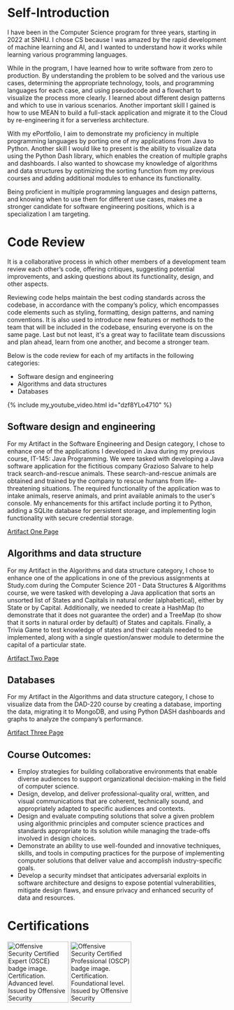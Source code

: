 # Self-Introduction

I have been in the Computer Science program for three years, starting in 2022 at SNHU. I chose CS because I was amazed by the rapid development of machine learning and AI, and I wanted to understand how it works while learning various programming languages.

While in the program, I have learned how to write software from zero to production. By understanding the problem to be solved and the various use cases, determining the appropriate technology, tools, and programming languages for each case, and using pseudocode and a flowchart to visualize the process more clearly.  I learned about different design patterns and which to use in various scenarios.  Another important skill I gained is how to use MEAN to build a full-stack application and migrate it to the Cloud by re-engineering it for a serverless architecture. 

With my ePortfolio, I aim to demonstrate my proficiency in multiple programming languages by porting one of my applications from Java to Python. Another skill I would like to present is the ability to visualize data using the Python Dash library, which enables the creation of multiple graphs and dashboards. I also wanted to showcase my knowledge of algorithms and data structures by optimizing the sorting function from my previous courses and adding additional modules to enhance its functionality.

Being proficient in multiple programming languages and design patterns, and knowing when to use them for different use cases, makes me a stronger candidate for software engineering positions, which is a specialization I am targeting.

# Code Review

It is a collaborative process in which other members of a development team review each other’s code, offering critiques, suggesting potential improvements, and asking questions about its functionality, design, and other aspects.

Reviewing code helps maintain the best coding standards across the codebase, in accordance with the company’s policy, which encompasses code elements such as styling, formatting, design patterns, and naming conventions. It is also used to introduce new features or methods to the team that will be included in the codebase, ensuring everyone is on the same page. Last but not least, it's a great way to facilitate team discussions and plan ahead, learn from one another, and become a stronger team. 

Below is the code review for each of my artifacts in the following categories:
+	Software design and engineering 
+	Algorithms and data structures 
+	Databases

{% include my_youtube_video.html id="dzf8YLo4710" %}

## Software design and engineering
For my Artifact in the Software Engineering and Design category, I chose to enhance one of the applications I developed in Java during my previous course, IT-145: Java Programming. We were tasked with developing a Java software application for the fictitious company Grazioso Salvare to help track search-and-rescue animals. These search-and-rescue animals are obtained and trained by the company to rescue humans from life-threatening situations. The required functionality of the application was to intake animals, reserve animals, and print available animals to the user's console. My enhancements for this artifact include porting it to Python, adding a SQLite database for persistent storage, and implementing login functionality with secure credential storage.

[Artifact One Page](https://scenitnatsnoc.github.io/artifact_one/)

## Algorithms and data structure
For my Artifact in the Algorithms and data structure category, I chose to enhance one of the applications in one of the previous assignments at Study.com during the Computer Science 201 - Data Structures & Algorithms course, we were tasked with developing a Java application that sorts an unsorted list of States and Capitals in natural order (alphabetical), either by State or by Capital. Additionally, we needed to create a HashMap (to demonstrate that it does not guarantee the order) and a TreeMap (to show that it sorts in natural order by default) of States and capitals. Finally, a Trivia Game to test knowledge of states and their capitals needed to be implemented, along with a single question/answer module to determine the capital of a particular state.

[Artifact Two Page](https://scenitnatsnoc.github.io/artifact_two/)

## Databases
For my Artifact in the Algorithms and data structure category, I chose to visualize data from the DAD-220 course by creating a database, importing the data, migrating it to MongoDB, and using Python DASH dashboards and graphs to analyze the company’s performance.

[Artifact Three Page](https://scenitnatsnoc.github.io/artifact_three/)

## Course Outcomes: 

+	Employ strategies for building collaborative environments that enable diverse audiences to support organizational decision-making in the field of computer science.
+ Design, develop, and deliver professional-quality oral, written, and visual communications that are coherent, technically sound, and appropriately adapted to specific audiences and contexts.  
+ Design and evaluate computing solutions that solve a given problem using algorithmic principles and computer science practices and standards appropriate to its solution while managing the trade-offs involved in design choices.  
+ Demonstrate an ability to use well-founded and innovative techniques, skills, and tools in computing practices for the purpose of implementing computer solutions that deliver value and accomplish industry-specific goals.
+ Develop a security mindset that anticipates adversarial exploits in software architecture and designs to expose potential vulnerabilities, mitigate design flaws, and ensure privacy and enhanced security of data and resources.  

# Certifications
<p><img src="https://images.credly.com/size/680x680/images/b1da1cd4-98da-48de-b604-b5d2b72ac696/image.png" alt="Offensive Security Certified Expert (OSCE) badge image. Certification. Advanced level. Issued by Offensive Security" width="140" height="140">
<img src="https://images.credly.com/size/680x680/images/ec81134d-e80b-4eb5-ae07-0eb8e1a60fcd/image.png" alt="Offensive Security Certified Professional (OSCP) badge image. Certification. Foundational level. Issued by Offensive Security" width="140" height="140"></p>
